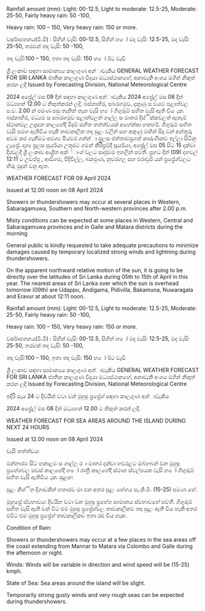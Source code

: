 Rainfall amount (mm): Light: 00-12.5, Light to moderate: 12.5-25, Moderate: 25-50, Fairly heavy rain: 50 -100,

Heavy rain: 100 – 150, Very heavy rain: 150 or more.

වර්ෂාපතනය(මි.මී) : සිහින් වැසි: 00-12.5, සිහින් හ ෝ මද වැසි: 12.5-25, මද වැසි: 25-50, තරමක් තද වැසි: 50 -100,

තද වැසි:100 – 150, ඉතා තද වැසි: 150 හ ෝ ඊට වැඩි

ශ්‍රී ලංකාව සඳහා සාමාන්‍යය කාලගුණ අන්‍ාවැකිය GENERAL WEATHER FORECAST FOR SRI LANKA ජාතික කාලගුණ විදයා මධ්‍යස්ථානහේ, අනාවැකි අංශය මගින් නිකුත් කරන ලදි Issued by Forecasting Division, National Meteorological Centre

2024 අප්‍රේල් මස 09 දින්‍ සඳහා කාලගුණ අන්‍ාවැකිය 2024 අප්‍රේල් මස 08 දින්‍ මධ්‍යහන්‍ 12.00 ට නිකුත්කරන්‍ ලදි. බස්නාහිර, සබරගමුව, දකුණු ස වයඹ පළාත්වල ප.ව. 2.00 න් පමණ පසු තැනින් තැන වැසි හ ෝ ගිගුරුම් සහිත වැසි ඇති විය ැක. බස්නාහිර, මධ්‍යම ස සබරගමුව පළාත්වලත් ගාල්ල ස මාතර දිස්ික්කවලත් ඇතැම් ස්ථානවල උදෑසන කාලහේදී මීදුම් සහිත තත්ත්වයක් අහේක්ෂා හකහර්. ගිගුරුම් සහිත වැසි සමග ඇතිවිය හැකි තාවකාලික තද සුළං වලින් සහ අකුණු මඟින් සිදු වන්‍ අන්‍තුරු අවම කර ගැනීමට අවශ්‍ය පියවර ගන්න්‍ා ප්‍රලස ජන්‍තාවප්‍රගන් කාරුණිකව ඉල්ලා සිටිනු ලැප්‍රේ. දෘශ්‍ය ප්‍රලස සූර්යයා උතුරට ගමන් කිරීප්‍රම්දී සූර්යයා, අප්‍රේල් මස 05 සිට 15 දක්වා දින්‍වලදී ශ්‍රී ලංකාව ආශ්‍රිත අක්්ාංශ්‍ වලට සෘජුවම ඉහලින් පවතී. ප්‍රහට දින්‍ (09) දහවල් 12:11 ට උඩප්පු , ආඩිගම, පිදිවිල්ල, බකමුණ, නුවරගල සහ එරාවුර් යන්‍ ප්‍රප්‍රේශ්‍වලට හිරු මුදුන් වනු ඇත.

WEATHER FORECAST FOR 09 April 2024

Issued at 12.00 noon on 08 April 2024

Showers or thundershowers may occur at several places in Western, Sabaragamuwa, Southern and North-western provinces after 2.00 p.m.

Misty conditions can be expected at some places in Western, Central and Sabaragamuwa provinces and in Galle and Matara districts during the morning

General public is kindly requested to take adequate precautions to minimize damages caused by temporary localized strong winds and lightning during thundershowers.

On the apparent northward relative motion of the sun, it is going to be directly over the latitudes of Sri Lanka during 05th to 15th of April in this year. The nearest areas of Sri Lanka over which the sun is overhead tomorrow (09th) are Udappu, Andigama, Pidivilla, Bakamuna, Nuwaragala and Eravur at about 12:11 noon.

Rainfall amount (mm): Light: 00-12.5, Light to moderate: 12.5-25, Moderate: 25-50, Fairly heavy rain: 50 -100,

Heavy rain: 100 – 150, Very heavy rain: 150 or more.

වර්ෂාපතනය(මි.මී) : සිහින් වැසි: 00-12.5, සිහින් හ ෝ මද වැසි: 12.5-25, මද වැසි: 25-50, තරමක් තද වැසි: 50 -100,

තද වැසි:100 – 150, ඉතා තද වැසි: 150 හ ෝ ඊට වැඩි

ශ්‍රී ලංකාව සඳහා සාමාන්‍යය කාලගුණ අන්‍ාවැකිය GENERAL WEATHER FORECAST FOR SRI LANKA ජාතික කාලගුණ විදයා මධ්‍යස්ථානහේ, අනාවැකි අංශය මගින් නිකුත් කරන ලදි Issued by Forecasting Division, National Meteorological Centre

ඉදිරි පැය 24 ට දිවයින්‍ වටා වන්‍ මුහුදු ප්‍රප්‍රේශ්‍ සඳහා කාලගුණ අන්‍ාවැකිය

2024 අප්‍රේල් මස 08 දින්‍ මධ්‍යහන්‍ 12.00 ට නිකුත් කරන්‍ ලදි.

WEATHER FORECAST FOR SEA AREAS AROUND THE ISLAND DURING NEXT 24 HOURS

Issued at 12.00 noon on 08 April 2024

වැසි තත්ත්වය:

මන්නාරම සිට හකාළඹ ස ගාල්ල ර ා මාතර දක්වා හවරළට ඔබ්හබන් වන මුහුදු ප්‍රහේශවල සවස් කාලහේදී හ ෝ රාත්‍රී කාලහේදී ස්ථාන ස්වල්පයක වැසි හ ෝ ගිගුරුම් සහිත වැසි ඇතිවිය ැක. සුළඟ:

සුළං නිශ්ිත දිශාවකින් හතාරව මා එන අතර සුළං හේගය පැ.කි.මී. (15-25) පමණ හේ.

මුහුප්‍රේ ස්වභාවය: දිවයින වටා වන මුහුදු ප්‍රහේශ සාමානය ස්වභාවහේ පවතී. ගිගුරුම් සහිත වැසි ඇති වන්‍ විට එම මුහුදු ප්‍රප්‍රේශ්‍වල තාවකාලිකව තද සුළං ඇති විය හැකි අතර එවිට එම මුහුදු ප්‍රප්‍රේශ්‍ තාවකාලිකව ඉතා රළු විය හැක.

Condition of Rain:

Showers or thundershowers may occur at a few places in the sea areas off the coast extending from Mannar to Matara via Colombo and Galle during the afternoon or night.

Winds: Winds will be variable in direction and wind speed will be (15-25) kmph.

State of Sea: Sea areas around the island will be slight.

Temporarily strong gusty winds and very rough seas can be expected during thundershowers.